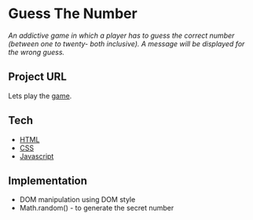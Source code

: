 # Guess The Number

_An addictive game in which a player has to guess the correct number (between one to twenty- both inclusive). A message will be displayed for the wrong guess._

## Project URL

Lets play the [game](https://guess-it-win-it.netlify.app/).

## Tech

- [HTML](https://developer.mozilla.org/en-US/docs/Web/HTML)
- [CSS](https://developer.mozilla.org/en-US/docs/Web/CSS)
- [Javascript](https://developer.mozilla.org/en-US/docs/Web/JavaScript)

## Implementation

- DOM manipulation using DOM style
- Math.random() - to generate the secret number
